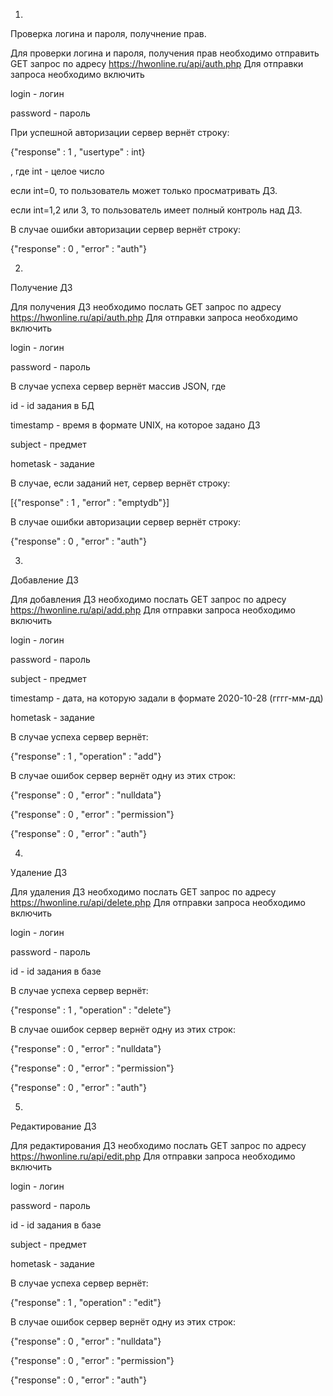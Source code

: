 1)

Проверка логина и пароля, получнение прав.


Для проверки логина и пароля, получения прав необходимо отправить GET запрос по адресу https://hwonline.ru/api/auth.php
Для отправки запроса необходимо включить

login - логин 

password - пароль



При успешной авторизации сервер вернёт строку:

{"response" : 1 , "usertype" : int}

, где int - целое число

если int=0, то пользователь может только просматривать ДЗ.

если int=1,2 или 3, то пользователь имеет полный контроль над ДЗ.

В случае ошибки авторизации сервер вернёт строку:

{"response" : 0 , "error" : "auth"}



2) 

Получение ДЗ

Для получения ДЗ необходимо послать GET запрос по адресу https://hwonline.ru/api/auth.php
Для отправки запроса необходимо включить

login - логин 

password - пароль

В случае успеха сервер вернёт массив JSON, где 

id - id задания в БД

timestamp - время в формате UNIX, на которое задано ДЗ

subject - предмет

hometask - задание

В случае, если заданий нет, сервер вернёт строку:

[{"response" : 1 , "error" : "emptydb"}]


В случае ошибки авторизации сервер вернёт строку:

{"response" : 0 , "error" : "auth"}


3)
Добавление ДЗ

Для добавления ДЗ необходимо послать GET запрос по адресу https://hwonline.ru/api/add.php
Для отправки запроса необходимо включить

login - логин 

password - пароль

subject - предмет

timestamp - дата, на которую задали в формате 2020-10-28 (гггг-мм-дд)

hometask - задание

В случае успеха сервер вернёт:

{"response" : 1 , "operation" : "add"}

В случае ошибок сервер вернёт одну из этих строк:

{"response" : 0 , "error" : "nulldata"}

{"response" : 0 , "error" : "permission"}

{"response" : 0 , "error" : "auth"}

4)
Удаление ДЗ

Для удаления ДЗ необходимо послать GET запрос по адресу https://hwonline.ru/api/delete.php
Для отправки запроса необходимо включить

login - логин 

password - пароль

id - id задания в базе

В случае успеха сервер вернёт:

{"response" : 1 , "operation" : "delete"}

В случае ошибок сервер вернёт одну из этих строк:

{"response" : 0 , "error" : "nulldata"}

{"response" : 0 , "error" : "permission"}

{"response" : 0 , "error" : "auth"}


5)
Редактирование ДЗ

Для редактирования ДЗ необходимо послать GET запрос по адресу https://hwonline.ru/api/edit.php
Для отправки запроса необходимо включить

login - логин 

password - пароль

id - id задания в базе

subject - предмет

hometask - задание

В случае успеха сервер вернёт:

{"response" : 1 , "operation" : "edit"}

В случае ошибок сервер вернёт одну из этих строк:

{"response" : 0 , "error" : "nulldata"}

{"response" : 0 , "error" : "permission"}

{"response" : 0 , "error" : "auth"}

